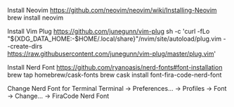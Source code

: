 Install Neovim
https://github.com/neovim/neovim/wiki/Installing-Neovim
brew install neovim

Install Vim Plug
https://github.com/junegunn/vim-plug
sh -c 'curl -fLo "${XDG_DATA_HOME:-$HOME/.local/share}"/nvim/site/autoload/plug.vim --create-dirs \
       https://raw.githubusercontent.com/junegunn/vim-plug/master/plug.vim'

Install Nerd Font
https://github.com/ryanoasis/nerd-fonts#font-installation
brew tap homebrew/cask-fonts
brew cask install font-fira-code-nerd-font

Change Nerd Font for Terminal
Terminal -> Preferences... -> Profiles -> Font -> Change... -> FiraCode Nerd Font

